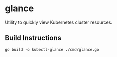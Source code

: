 # glance

Utility to quickly view Kubernetes cluster resources.

## Build Instructions

```
go build -o kubectl-glance ./cmd/glance.go
```
